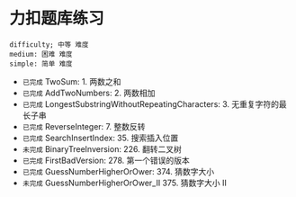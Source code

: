 # 力扣题库练习

    difficulty; 中等 难度
    medium: 困难 难度
    simple: 简单 难度
    
  
  + `已完成` TwoSum: 1. 两数之和 
  + `已完成` AddTwoNumbers: 2. 两数相加 
  + `已完成` LongestSubstringWithoutRepeatingCharacters: 3. 无重复字符的最长子串
  + `已完成` ReverseInteger: 7. 整数反转
  + `已完成` SearchInsertIndex: 35. 搜索插入位置
  + `未完成` BinaryTreeInversion: 226. 翻转二叉树
  + `已完成` FirstBadVersion:  278. 第一个错误的版本
  + `已完成` GuessNumberHigherOrOwer: 374. 猜数字大小
  + `未完成` GuessNumberHigherOrOwer_II 375. 猜数字大小 II
  
  
